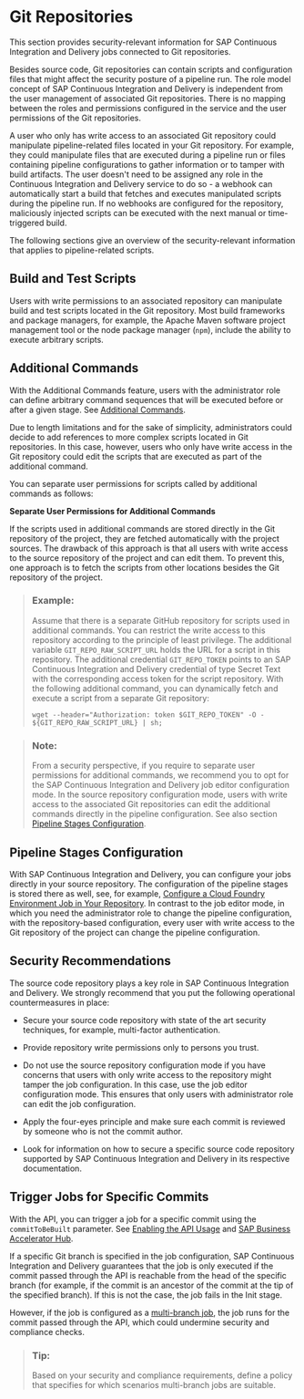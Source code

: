 <!-- loio8a57562c7d2d4f7db53a29b2f1e146e9 -->

# Git Repositories

This section provides security-relevant information for SAP Continuous Integration and Delivery jobs connected to Git repositories.

Besides source code, Git repositories can contain scripts and configuration files that might affect the security posture of a pipeline run. The role model concept of SAP Continuous Integration and Delivery is independent from the user management of associated Git repositories. There is no mapping between the roles and permissions configured in the service and the user permissions of the Git repositories.

A user who only has write access to an associated Git repository could manipulate pipeline-related files located in your Git repository. For example, they could manipulate files that are executed during a pipeline run or files containing pipeline configurations to gather information or to tamper with build artifacts. The user doesn't need to be assigned any role in the Continuous Integration and Delivery service to do so - a webhook can automatically start a build that fetches and executes manipulated scripts during the pipeline run. If no webhooks are configured for the repository, maliciously injected scripts can be executed with the next manual or time-triggered build.

The following sections give an overview of the security-relevant information that applies to pipeline-related scripts.



## Build and Test Scripts

Users with write permissions to an associated repository can manipulate build and test scripts located in the Git repository. Most build frameworks and package managers, for example, the Apache Maven software project management tool or the node package manager \(`npm`\), include the ability to execute arbitrary scripts.



## Additional Commands

With the Additional Commands feature, users with the administrator role can define arbitrary command sequences that will be executed before or after a given stage. See [Additional Commands](additional-commands-c05a252.md).

Due to length limitations and for the sake of simplicity, administrators could decide to add references to more complex scripts located in Git repositories. In this case, however, users who only have write access in the Git repository could edit the scripts that are executed as part of the additional command.

You can separate user permissions for scripts called by additional commands as follows:

**Separate User Permissions for Additional Commands**

If the scripts used in additional commands are stored directly in the Git repository of the project, they are fetched automatically with the project sources. The drawback of this approach is that all users with write access to the source repository of the project and can edit them. To prevent this, one approach is to fetch the scripts from other locations besides the Git repository of the project.

> ### Example:  
> Assume that there is a separate GitHub repository for scripts used in additional commands. You can restrict the write access to this repository according to the principle of least privilege. The additional variable `GIT_REPO_RAW_SCRIPT_URL` holds the URL for a script in this repository. The additional credential `GIT_REPO_TOKEN` points to an SAP Continuous Integration and Delivery credential of type Secret Text with the corresponding access token for the script repository. With the following additional command, you can dynamically fetch and execute a script from a separate Git repository:
> 
> ```
> wget --header="Authorization: token $GIT_REPO_TOKEN" -O - ${GIT_REPO_RAW_SCRIPT_URL} | sh;
> 
> ```

> ### Note:  
> From a security perspective, if you require to separate user permissions for additional commands, we recommend you to opt for the SAP Continuous Integration and Delivery job editor configuration mode. In the source repository configuration mode, users with write access to the associated Git repositories can edit the additional commands directly in the pipeline configuration. See also section [Pipeline Stages Configuration](https://help.sap.com/docs/CONTINUOUS_DELIVERY/f3d64e9188f242ffb7873da5dfad4278/bb2cd0a57fc54525888a6988a7ab704c.html?state=Cloud#pipeline-stages-configuration).



## Pipeline Stages Configuration

With SAP Continuous Integration and Delivery, you can configure your jobs directly in your source repository. The configuration of the pipeline stages is stored there as well, see, for example, [Configure a Cloud Foundry Environment Job in Your Repository](configure-a-cloud-foundry-environment-job-in-your-repository-bfe48a4.md#loiobfe48a4b12ed41868f92fa564829f752). In contrast to the job editor mode, in which you need the administrator role to change the pipeline configuration, with the repository-based configuration, every user with write access to the Git repository of the project can change the pipeline configuration.



<a name="loio8a57562c7d2d4f7db53a29b2f1e146e9__section_nyr_5rf_4xb"/>

## Security Recommendations

The source code repository plays a key role in SAP Continuous Integration and Delivery. We strongly recommend that you put the following operational countermeasures in place:

-   Secure your source code repository with state of the art security techniques, for example, multi-factor authentication.

-   Provide repository write permissions only to persons you trust.

-   Do not use the source repository configuration mode if you have concerns that users with only write access to the repository might tamper the job configuration. In this case, use the job editor configuration mode. This ensures that only users with administrator role can edit the job configuration.

-   Apply the four-eyes principle and make sure each commit is reviewed by someone who is not the commit author.

-   Look for information on how to secure a specific source code repository supported by SAP Continuous Integration and Delivery in its respective documentation.




<a name="loio8a57562c7d2d4f7db53a29b2f1e146e9__section_shw_3xp_ybc"/>

## Trigger Jobs for Specific Commits

With the API, you can trigger a job for a specific commit using the `commitToBeBuilt` parameter. See [Enabling the API Usage](enabling-the-api-usage-1aedc23.md) and [SAP Business Accelerator Hub](https://api.sap.com/api/CloudCiApiSuite/overview).

If a specific Git branch is specified in the job configuration, SAP Continuous Integration and Delivery guarantees that the job is only executed if the commit passed through the API is reachable from the head of the specific branch \(for example, if the commit is an ancestor of the commit at the tip of the specified branch\). If this is not the case, the job fails in the Init stage.

However, if the job is configured as a [multi-branch job](configure-a-multi-branch-job-d52d3ca.md), the job runs for the commit passed through the API, which could undermine security and compliance checks.

> ### Tip:  
> Based on your security and compliance requirements, define a policy that specifies for which scenarios multi-branch jobs are suitable.

